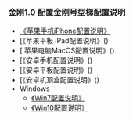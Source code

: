 ### 金刚1.0 配置金刚号型梯配置说明
- [《苹果手机iPhone配置说明》]()
- [《苹果平板 iPad配置说明》()
- [ 苹果电脑MacOS配置说明》()
- [《安卓手机配置说明》()
- [《安卓平板配置说明》()
- [《安卓机顶盒配置说明》()
- Windows<br>
  - [《Win7配置说明》]()
  - [《Win10配置说明》]()

